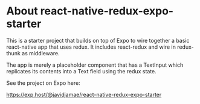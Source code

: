 # About react-native-redux-expo-starter

This is a starter project that builds on top of Expo to wire together a
basic react-native app that uses redux. It includes react-redux and
wire in redux-thunk as middleware.

The app is merely a placeholder component that has a TextInput which
replicates its contents into a Text field using the redux state.

See the project on Expo here:

https://exp.host/@javidjamae/react-native-redux-expo-starter
